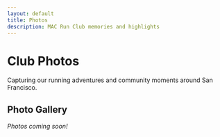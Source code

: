 ```yaml
---
layout: default
title: Photos
description: MAC Run Club memories and highlights
---
```


# Club Photos

Capturing our running adventures and community moments around San Francisco.

## Photo Gallery

*Photos coming soon!* 

